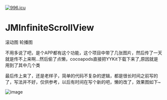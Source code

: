<a href="https://996.icu"><img src="https://img.shields.io/badge/link-996.icu-red.svg" alt="996.icu" /></a>

# JMInfiniteScrollView
滚动图 轮播图

不用多说了吧，是个APP都有这个功能，这个项目中带了几张图片，然后传了一天就是传不上来啊...然后偷了点懒，cocoapods直接把YYKit下载下来了,原因就是用到了其中几个类

最后传上来了，还是老样子，简单的代码不复杂的逻辑，都是很长时间之前写的了，写法并不好，仅供参考，以后有时间在写个新的吧，懒的改了，效果图如下~

![image](https://github.com/RuinRui/JMInfiniteScrollView/blob/master/demo.gif)

